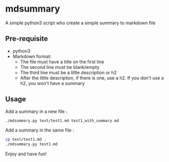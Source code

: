 # mdsummary

A simple python3 script who create a simple summary to markdown file

## Pre-requisite

- python3
- Markdown format:
  - The file must have a title on the first line
  - The second line must be blank/empty
  - The third line must be a little description or h2
  - After the little description, if there is one, use a h2.
If you don't use a h2, you won't have a summary

## Usage

Add a summary in a new file :

```bash
./mdsummary.py test/test1.md test1_with_summary.md
```

Add a summary in the same file :

```bash
cp test/test1.md .
./mdsummary.py test1.md
```

Enjoy and have fun!
